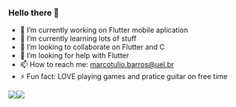 ### Hello there 👋

- 🔭 I’m currently working on Flutter mobile aplication
- 🌱 I’m currently learning lots of stuff
- 👯 I’m looking to collaborate on Flutter and C
- 🤔 I’m looking for help with Flutter
- 📫 How to reach me: marcotulio.barros@uel.br
- ⚡ Fun fact: LOVE playing games and pratice guitar on free time

<div style="display: flex; flex-direction: row;">
 <img class="img" src="https://github-readme-stats.vercel.app/api?username=marcotuiio&theme=midnight-purple&show_icons=true" />
 <img class="img" src="https://github-readme-stats.vercel.app/api/top-langs/?username=marcotuiio&theme=midnight-purple&layout=compact" />
</div>


